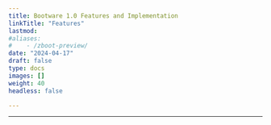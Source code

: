 ```yaml
---
title: Bootware 1.0 Features and Implementation
linkTitle: "Features"
lastmod:
#aliases:
#    - /zboot-preview/
date: "2024-04-17"
draft: false
type: docs
images: []
weight: 40
headless: false

---
```


-----


